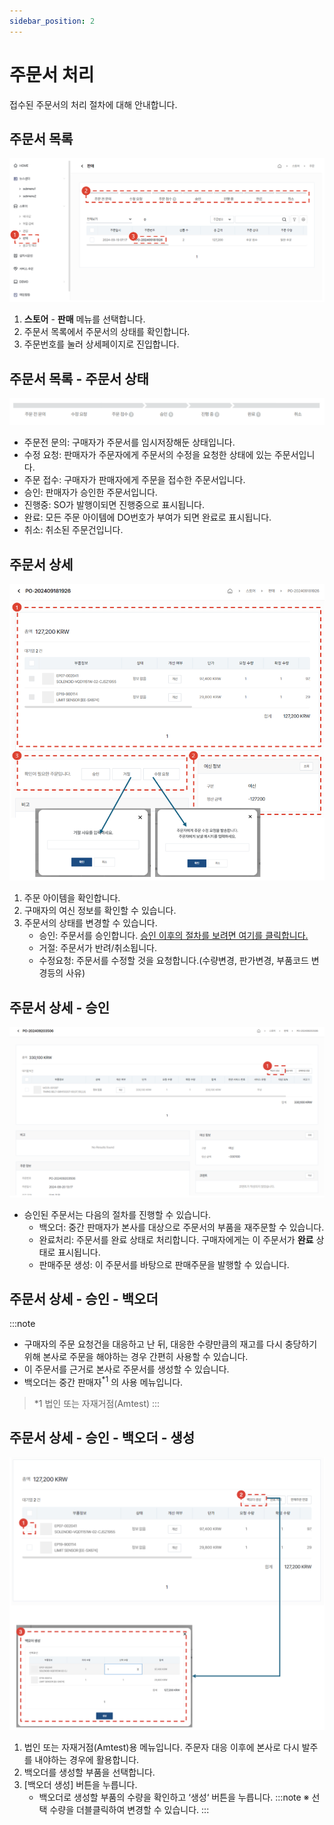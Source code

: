 ```yaml
---
sidebar_position: 2
---
```


# 주문서 처리

접수된 주문서의 처리 절차에 대해 안내합니다.
 
## 주문서 목록

![011](./img/011.png)

1. **스토어** - **판매** 메뉴를 선택합니다.
1. 주문서 목록에서 주문서의 상태를 확인합니다.
1. 주문번호를 눌러 상세페이지로 진입합니다.


## 주문서 목록 - 주문서 상태

![012](./img/012.png)


- 주문전 문의: 구매자가 주문서를 임시저장해둔 상태입니다.
- 수정 요청: 판매자가 주문자에게 주문서의 수정을 요청한 상태에 있는 주문서입니다.
- 주문 접수: 구매자가 판매자에게 주문을 접수한 주문서입니다.
- 승인: 판매자가 승인한 주문서입니다.
- 진행중: SO가 발행이되면 진행중으로 표시됩니다.
- 완료: 모든 주문 아이템에 DO번호가 부여가 되면 완료로 표시됩니다.
- 취소: 취소된 주문건입니다.

## 주문서 상세

![014](./img/014.png)

1. 주문 아이템을 확인합니다.
1. 구매자의 여신 정보를 확인할 수 있습니다.
1. 주문서의 상태를 변경할 수 있습니다.
    - 승인: 주문서를 승인합니다. [승인 이후의 절차를 보려면 여기를 클릭합니다.](#주문서-상세---승인)
    - 거절: 주문서가 반려/취소됩니다.
    - 수정요청: 주문서를 수정할 것을 요청합니다.(수량변경, 판가변경, 부품코드 변경등의 사유)


## 주문서 상세 - 승인

![015](./img/015.png)

- 승인된 주문서는 다음의 절차를 진행할 수 있습니다.
    - 백오더: 중간 판매자가 본사를 대상으로 주문서의 부품을 재주문할 수 있습니다.
    - 완료처리: 주문서를 완료 상태로 처리합니다. 구매자에게는 이 주문서가 **완료** 상태로 표시됩니다.
    - 판매주문 생성: 이 주문서를 바탕으로 판매주문을 발행할 수 있습니다.

## 주문서 상세 - 승인 - 백오더

:::note
- 구매자의 주문 요청건을 대응하고 난 뒤, 대응한 수량만큼의 재고를 다시 충당하기 위해 본사로 주문을 해야하는 경우 간편히 사용할 수 있습니다.
- 이 주문서를 근거로 본사로 주문서를 생성할 수 있습니다.
- 백오더는 중간 판매자<sup>*1</sup> 의 사용 메뉴입니다.
> *1 법인 또는 자재거점(Amtest)
:::

## 주문서 상세 - 승인 - 백오더 - 생성

![016](./img/016.png)

1. 법인 또는 자재거점(Amtest)용 메뉴입니다. 주문자 대응 이후에 본사로 다시 발주를 내야하는 경우에 활용합니다.
1. 백오더를 생성할 부품을 선택합니다.
1. [백오더 생성] 버튼을 누릅니다.
    - 백오더로 생성할 부품의 수량을 확인하고 ‘생성‘ 버튼을 누릅니다.
        :::note 
        ※ 선택 수량을 더블클릭하여 변경할 수 있습니다.
        :::